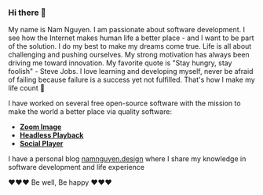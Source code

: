 ### Hi there 👋

My name is Nam Nguyen. I am passionate about software development. I see how the Internet makes human life a better place - and I want to be part of the solution. I do my best to make my dreams come true. Life is all about challenging and pushing ourselves. My strong motivation has always been driving me toward innovation. My favorite quote is "Stay hungry, stay foolish" - Steve Jobs. I love learning and developing myself, never be afraid of failing because failure is a success yet not fulfilled. That's how I make my life count 💞

I have worked on several free open-source software with the mission to make the world a better place via quality software:

- [**Zoom Image**](https://willnguyen1312.github.io/zoom-image)
- [**Headless Playback**](https://willnguyen1312.github.io/headlessplayback)
- [**Social Player**](https://willnguyen1312.github.io/socialplayer)

I have a personal blog [namnguyen.design](https://namnguyen.design) where I share my knowledge in software development and life experience

❤️❤️❤️ Be well, Be happy ❤️❤️❤️
